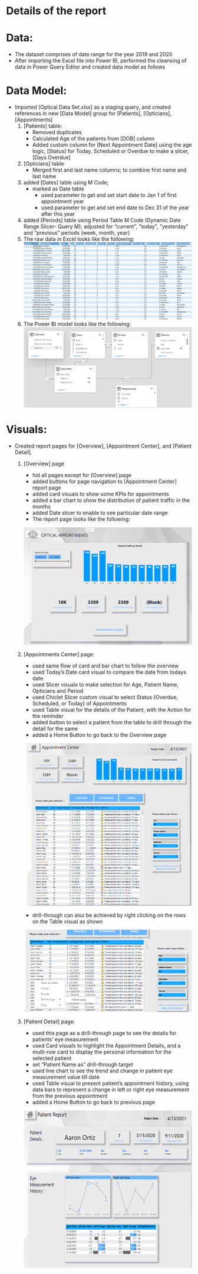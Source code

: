 # Details of the report
# Data:
  *	The dataset comprises of date range for the year 2019 and 2020
  *	After importing the Excel file into Power BI, performed the cleansing of data in Power Query Editor and created data model as follows

# Data Model:
  * Imported [Optical Data Set.xlsx] as a staging query, and created references in new [Data Model] group for [Patients], [Opticians], [Appointments]
     1.	[Patients] table:
        * Removed duplicates
        * Calculated Age of the patients from [DOB] column
        * Added custom column for [Next Appointment Date] using the age logic, [Status] for Today, Scheduled or Overdue to make a slicer, [Days Overdue]
     2. [Opticians] table
        * Merged first and last name columns; to combine first name and last name
     3. added [Dates] table using M Code;
        * marked as Date table
            * used parameter to get and set start date to Jan 1 of first appointment year
            * used parameter to get and set end date to Dec 31 of the year after this year
      4. added [Periods] table using Period Table M Code (Dynamic Date Range Slicer- Query M); adjusted for “current”, "today", "yesterday" and “previous” periods (week, month,  year)
      5. The raw data in Excel looks like the following:
          ![](https://github.com/nancy-gl/Optical_patients_report/blob/main/images/Excel%20Raw%20Data.png)
      6. The Power BI model looks like the following:
          ![](https://github.com/nancy-gl/Optical_patients_report/blob/main/images/Data%20Model.png)
      
# Visuals:
* Created report pages for [Overview], [Appointment Center], and [Patient Detail].
   1. [Overview] page
       * hid all pages except for [Overview] page 
       * added buttons for page navigation to [Appointment Center] report page
       * added card visuals to show some KPIs for appointments 
       * added a bar chart to show the distribution of patient traffic in the months
       * added Date slicer to enable to see particular date range  
       * The report page looks like the following:
       
        ![](https://github.com/nancy-gl/Optical_patients_report/blob/main/images/Overview%20page.png)
        
  2. [Appointments Center] page:
        *	used same flow of card and bar chart to follow the overview
        *	used Today’s Date card visual to compare the date from todays date
        *	used Slicer visuals to make selection for Age, Patient Name, Opticians and Period
        *	used Chiclet Slicer custom visual to select Status {Overdue, Scheduled, or Today} of Appointments
        *	used Table visual for the details of the Patient, with the Action for the reminder
        *	added button to select a patient from the table to drill through the detail for the same
        *	added a Home Button to go back to the Overview page

        ![](https://github.com/nancy-gl/Optical_patients_report/blob/main/images/Appointment%20Center.png)
        
        * drill-through can also be achieved by right clicking on the rows on the Table visual as shown

        ![](https://github.com/nancy-gl/Optical_patients_report/blob/main/images/Appointment%20Center%20drill-through.png)

  3. [Patient Detail] page:
        *	used this page as a drill-through page to see the details for patients’ eye measurement 
        *	used Card visuals to highlight the Appointment Details, and a multi-row card to display the personal information for the selected patient
        *	set “Patient Name as” drill-through target
        *	used line chart to see the trend and change in patient eye measurement value till date
        *	used Table visual to present patient’s appointment history, using data bars to represent a change in left or right eye measurement from the previous appointment
        *	added a Home Button to go back to previous page

        ![](https://github.com/nancy-gl/Optical_patients_report/blob/main/images/Patient%20page.png)
